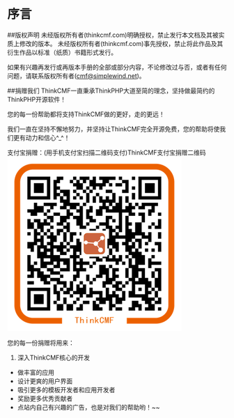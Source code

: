 # 序言
##版权声明
未经版权所有者(thinkcmf.com)明确授权，禁止发行本文档及其被实质上修改的版本。 
未经版权所有者(thinkcmf.com)事先授权，禁止将此作品及其衍生作品以标准（纸质）书籍形式发行。

如果有兴趣再发行或再版本手册的全部或部分内容，不论修改过与否，或者有任何问题，请联系版权所有者(cmf@simplewind.net)。

##捐赠我们
ThinkCMF一直秉承ThinkPHP大道至简的理念，坚持做最简约的ThinkPHP开源软件！

您的每一份帮助都将支持ThinkCMF做的更好，走的更远！

我们一直在坚持不懈地努力，并坚持让ThinkCMF完全开源免费，您的帮助将使我们更有动力和信心^_^！

支付宝捐赠：(用手机支付宝扫描二维码支付)ThinkCMF支付宝捐赠二维码
![支付宝二维码](images/alipay_qrcode.png)

您的每一份捐赠将用来：
1. 深入ThinkCMF核心的开发
* 做丰富的应用
* 设计更爽的用户界面
* 吸引更多的模板开发者和应用开发者
* 奖励更多优秀贡献者
* 点站内自己有兴趣的广告，也是对我们的帮助哟！~~


